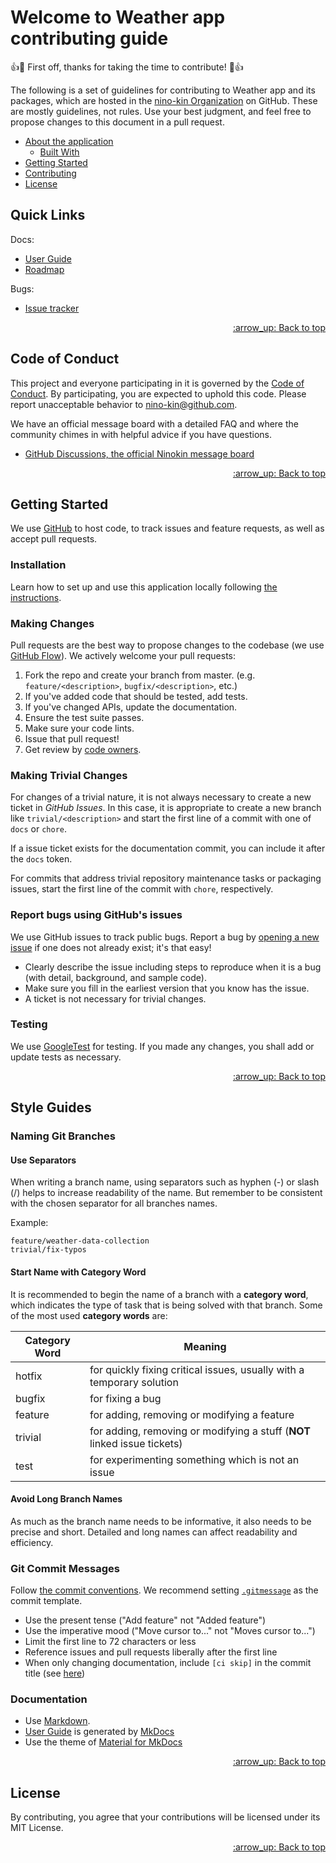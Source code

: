 <a name="contributing-top"></a>

# Welcome to Weather app contributing guide

:+1::tada: First off, thanks for taking the time to contribute! :tada::+1:

The following is a set of guidelines for contributing to Weather app and its packages,
which are hosted in the [nino-kin Organization](https://github.com/nino-kin) on GitHub.
These are mostly guidelines, not rules. Use your best judgment, and feel free to
propose changes to this document in a pull request.

<!-- START doctoc generated TOC please keep comment here to allow auto update -->
<!-- DON'T EDIT THIS SECTION, INSTEAD RE-RUN doctoc TO UPDATE -->

- [About the application](#about-the-application)
  - [Built With](#built-with)
- [Getting Started](#getting-started)
- [Contributing](#contributing)
- [License](#license)

<!-- END doctoc generated TOC please keep comment here to allow auto update -->

## Quick Links

Docs:

- [User Guide]()
- [Roadmap]()

Bugs:

- [Issue tracker](https://github.com/nino-kin/car-app/issues)

<p align="right"><a href="#contributing-top">:arrow_up: Back to top</a></p>

## Code of Conduct

This project and everyone participating in it is governed by the [Code of Conduct](CODE_OF_CONDUCT.md).
By participating, you are expected to uphold this code. Please report unacceptable
behavior to [nino-kin@github.com](mailto:nino-kin@github.com).

We have an official message board with a detailed FAQ and where the community chimes
in with helpful advice if you have questions.

* [GitHub Discussions, the official Ninokin message board](https://github.com/nino-kin/weather-app/discussions)

<p align="right"><a href="#contributing-top">:arrow_up: Back to top</a></p>

## Getting Started

We use [GitHub](https://github.com/nino-kin/weather-app) to host code, to track issues
and feature requests, as well as accept pull requests.

### Installation

Learn how to set up and use this application locally following [the instructions](docs/getting_started.md).

### Making Changes

Pull requests are the best way to propose changes to the codebase
(we use [GitHub Flow](https://docs.github.com/en/get-started/quickstart/github-flow)).
We actively welcome your pull requests:

1. Fork the repo and create your branch from master. (e.g. `feature/<description>`,
  `bugfix/<description>`, etc.)
2. If you've added code that should be tested, add tests.
3. If you've changed APIs, update the documentation.
4. Ensure the test suite passes.
5. Make sure your code lints.
6. Issue that pull request!
7. Get review by [code owners](.github/CODEOWNERS).

### Making Trivial Changes

For changes of a trivial nature, it is not always necessary to create a new ticket in
 _GitHub Issues_. In this case, it is appropriate to create a new branch like `trivial/<description>`
and start the first line of a commit with one of `docs` or `chore`.

If a issue ticket exists for the documentation commit, you can include it after
the `docs` token.

For commits that address trivial repository maintenance tasks or packaging issues,
start the first line of the commit with `chore`, respectively.

### Report bugs using GitHub's issues

We use GitHub issues to track public bugs. Report a bug by [opening a new issue](https://github.com/nino-kin/weather-app/issues)
if one does not already exist; it's that easy!

- Clearly describe the issue including steps to reproduce when it is a bug
  (with detail, background, and sample code).
- Make sure you fill in the earliest version that you know has the issue.
- A ticket is not necessary for trivial changes.

### Testing

We use [GoogleTest](http://google.github.io/googletest/) for testing.
If you made any changes, you shall add or update tests as necessary.

<p align="right"><a href="#contributing-top">:arrow_up: Back to top</a></p>

## Style Guides

### Naming Git Branches

#### Use Separators

When writing a branch name, using separators such as hyphen (-) or slash (/) helps
to increase readability of the name. But remember to be consistent with the chosen
separator for all branches names.

Example:

```console
feature/weather-data-collection
trivial/fix-typos
```

#### Start Name with Category Word

It is recommended to begin the name of a branch with a **category word**, which indicates
the type of task that is being solved with that branch. Some of the most used
**category words** are:

| Category Word | Meaning |
|---------------|---------|
| hotfix  | for quickly fixing critical issues, usually with a temporary solution |
| bugfix  | for fixing a bug |
| feature | for adding, removing or modifying a feature |
| trivial | for adding, removing or modifying a stuff (**NOT** linked issue tickets) |
| test    | for experimenting something which is not an issue |

#### Avoid Long Branch Names

As much as the branch name needs to be informative, it also needs to be precise and short. Detailed and long names can affect readability and efficiency.

### Git Commit Messages

Follow [the commit conventions](https://www.conventionalcommits.org/en/). We recommend setting [`.gitmessage`](.gitmessage) as the commit template.

* Use the present tense ("Add feature" not "Added feature")
* Use the imperative mood ("Move cursor to..." not "Moves cursor to...")
* Limit the first line to 72 characters or less
* Reference issues and pull requests liberally after the first line
* When only changing documentation, include `[ci skip]` in the commit title (see [here](https://docs.github.com/en/actions/managing-workflow-runs/skipping-workflow-runs))

### Documentation

* Use [Markdown](https://www.markdownguide.org/).
* [User Guide]() is generated by [MkDocs](https://www.mkdocs.org/)
* Use the theme of [Material for MkDocs](https://squidfunk.github.io/mkdocs-material/)

<p align="right"><a href="#contributing-top">:arrow_up: Back to top</a></p>

## License

By contributing, you agree that your contributions will be licensed under its MIT License.

<p align="right"><a href="#contributing-top">:arrow_up: Back to top</a></p>

